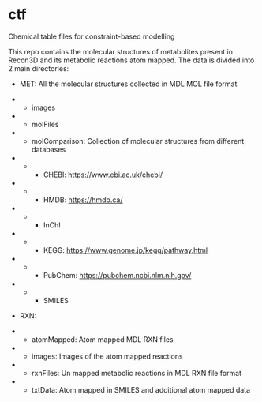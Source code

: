 # ctf
Chemical table files for constraint-based modelling

This repo contains the molecular structures of metabolites present in Recon3D and its metabolic reactions atom mapped. The data is divided into 2 main directories:

* MET: All the molecular structures collected in MDL MOL file format			
* * images
* * molFiles
* * molComparison: Collection of molecular structures from different databases
* * * CHEBI: https://www.ebi.ac.uk/chebi/
* * * HMDB: https://hmdb.ca/
* * * InChI
* * * KEGG: https://www.genome.jp/kegg/pathway.html
* * * PubChem: https://pubchem.ncbi.nlm.nih.gov/
* * * SMILES

* RXN: 
* * atomMapped: Atom mapped MDL RXN files
* * images: Images of the atom mapped reactions
* * rxnFiles: Un mapped metabolic reactions in MDL RXN file format
* * txtData: Atom mapped in SMILES and additional atom mapped data
	